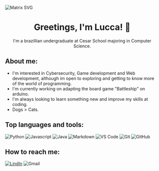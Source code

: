 ![Matrix SVG](https://raw.githubusercontent.com/rodrigograca31/rodrigograca31/master/matrix.svg)

<p>
  <h1 align="center"><b>Greetings, I'm Lucca! 👋</b></h1>
</p>

<p align='center'>
 I'm a brazillian undergraduate at Cesar School majoring in Computer Science.
</p>

## About me:

- I'm interested in Cybersecurity, Game development and Web development, although im open to exploring and getting to know more of the world of programming.
- I'm currently working on adapting the board game "Battleship" on arduino.
- I'm always looking to learn something new and improve my skills at coding.
- Dogs > Cats.

## Top languages and tools:

![Python](https://img.shields.io/badge/Python-3776ab?style=for-the-badge&logo=python&logoColor=white)
![Javascript](https://img.shields.io/badge/Javascript-f7df1e?style=for-the-badge&logo=javascript&logoColor=white)
![Java](https://img.shields.io/badge/Java-ED8B00?style=for-the-badge&logo=openjdk&logoColor=white)
![Markdown](https://img.shields.io/badge/Markdown-000000?style=for-the-badge&logo=markdown&logoColor=white)
![VS Code](https://img.shields.io/badge/VS%20Code-007acc?style=for-the-badge&logo=visual-studio-code&logoColor=white)
![Git](https://img.shields.io/badge/Git-f05032?style=for-the-badge&logo=git&logoColor=white)
![GitHub](https://img.shields.io/badge/GitHub-181717?style=for-the-badge&logo=github&logoColor=white)

## How to reach me:

[![LindIn](https://img.shields.io/badge/LinkedIn-0077B5?style=for-the-badge&logo=linkedin&logoColor=white)](https://www.linkedin.com/in/lucca-rissato/)
![Gmail](https://img.shields.io/badge/Gmail-D14836?style=for-the-badge&logo=gmail&logoColor=white)




